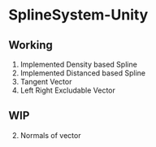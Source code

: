 # SplineSystem-Unity

## Working
1. Implemented Density based Spline
2. Implemented Distanced based Spline
3. Tangent Vector
4. Left Right Excludable Vector
## WIP
2. Normals of vector 

